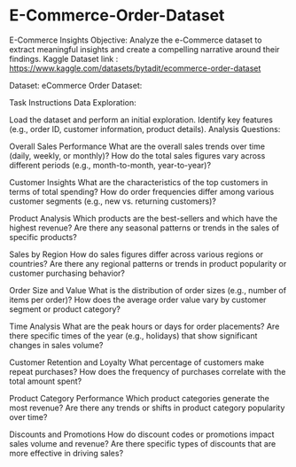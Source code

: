 # E-Commerce-Order-Dataset
E-Commerce Insights Objective: Analyze the e-Commerce dataset to extract meaningful insights and create a compelling narrative around their findings.
Kaggle Dataset link : https://www.kaggle.com/datasets/bytadit/ecommerce-order-dataset

Dataset: eCommerce Order Dataset:

Task Instructions Data Exploration:

Load the dataset and perform an initial exploration.
Identify key features (e.g., order ID, customer information, product details). Analysis Questions:

Overall Sales Performance
What are the overall sales trends over time (daily, weekly, or monthly)?
How do the total sales figures vary across different periods (e.g., month-to-month, year-to-year)?

Customer Insights
What are the characteristics of the top customers in terms of total spending?
How do order frequencies differ among various customer segments (e.g., new vs. returning customers)?

Product Analysis
Which products are the best-sellers and which have the highest revenue?
Are there any seasonal patterns or trends in the sales of specific products?

Sales by Region
How do sales figures differ across various regions or countries?
Are there any regional patterns or trends in product popularity or customer purchasing behavior?

Order Size and Value
What is the distribution of order sizes (e.g., number of items per order)?
How does the average order value vary by customer segment or product category?

Time Analysis
What are the peak hours or days for order placements?
Are there specific times of the year (e.g., holidays) that show significant changes in sales volume?

Customer Retention and Loyalty
What percentage of customers make repeat purchases?
How does the frequency of purchases correlate with the total amount spent?

Product Category Performance
Which product categories generate the most revenue?
Are there any trends or shifts in product category popularity over time?

Discounts and Promotions
How do discount codes or promotions impact sales volume and revenue?
Are there specific types of discounts that are more effective in driving sales?
